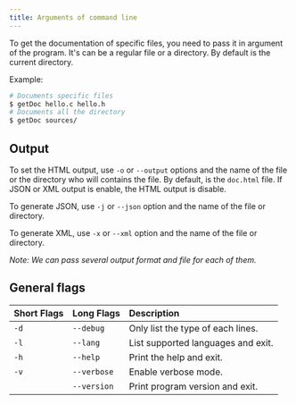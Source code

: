 ```yaml
---
title: Arguments of command line
---
```


To get the documentation of specific files, you need to pass it in argument of the program. It's can be a regular file or a directory. By default is the current directory.

Example:
```bash
# Documents specific files
$ getDoc hello.c hello.h
# Documents all the directory
$ getDoc sources/
```

## Output
To set the HTML output, use `-o` or `--output` options and the name of the file or the directory who will contains the file. By default, is the `doc.html` file. If JSON or XML output is enable, the HTML output is disable.

To generate JSON, use `-j` or `--json` option and the name of the file or directory.

To generate XML, use `-x` or `--xml` option and the name of the file or directory.

*Note: We can pass several output format and file for each of them.*


## General flags

| Short Flags | Long Flags  | Description                        |
| :---------- | :---------- | :--------------------------------- |
| `-d`        | `--debug`   | Only list the type of each lines.  |
| `-l`        | `--lang`    | List supported languages and exit. |
| `-h`        | `--help`    | Print the help and exit.           |
| `-v`        | `--verbose` | Enable verbose mode.               |
|             | `--version` | Print program version and exit.    |
